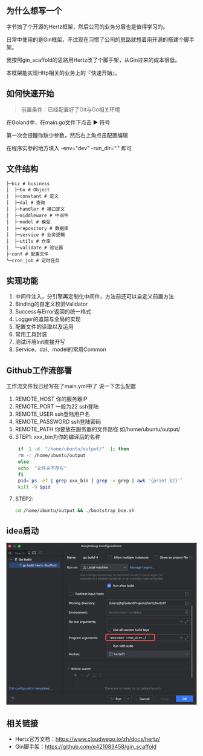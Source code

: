 ## 为什么想写一个

字节搞了个开源的Hertz框架，然后公司的业务分层也是值得学习的。

日常中使用的是Gin框架，不过现在习惯了公司的思路就想着用开源的搭建个脚手架。

我按照gin_scaffold的思路用Hertz改了个脚手架，从Gin过来的成本很低。

本框架能实现Http相关的业务上的『快速开始』。

## 如何快速开始
> 前置条件：已经配置好了Git与Go相关环境
 
在Goland中，在main.go文件下点击 ▶ 符号

第一次会提醒你缺少参数，然后右上角点击配置编辑

在程序实参的地方填入 -env="dev" -run_dir="." 即可


## 文件结构

```
├─biz # business
│  ├─bo # Object
│  ├─constant # 定义
│  ├─dal # 查询
│  ├─handler # 接口定义
│  ├─middleware # 中间件 
│  ├─model # 模型
│  ├─repository # 数据库
│  ├─service # 业务逻辑
│  ├─utils # 仓库
│  └─validate # 验证器
├─conf # 配置文件
└─cron_job # 定时任务
```

## 实现功能

1. 中间件注入，分引擎再定制化中间件，方法前还可以自定义前置方法
2. Binding的自定义校验Validator
3. Success与Error返回的统一格式
4. Logger的追踪与全局的实现
5. 配置文件的读取以及运用
6. 常用工具封装
7. 测试环境Init直接开写
8. Service、dal、model的常用Common

## Github工作流部署

工作流文件我已经写在了main.yml中了 说一下怎么配置
1. REMOTE_HOST 你的服务器IP
2. REMOTE_PORT 一般为22 ssh登陆
3. REMOTE_USER ssh登陆用户名
4. REMOTE_PASSWORD ssh登陆密码
5. REMOTE_PATH 你要放在服务器的文件路径 如/home/ubuntu/output/
6. STEP1: xxx_bin为你的编译后的名称
   ```bash
    if  [ -d  "/home/ubuntu/output/"  ]; then
    rm -r /home/ubuntu/output
    else
    echo  "文件夹不存在"
    fi
    pid=`ps -ef | grep xxx_bin | grep -v grep | awk '{print $2}'`
    kill -9 $pid
    ```
7. STEP2:
   ```bash
   cd /home/ubuntu/output && ./bootstrap_boe.sh
   ```

## idea启动 

![run-idea.png](image/run-idea.png)


## 相关链接

- Hertz官方文档：https://www.cloudwego.io/zh/docs/hertz/
- Gin脚手架：https://github.com/e421083458/gin_scaffold
